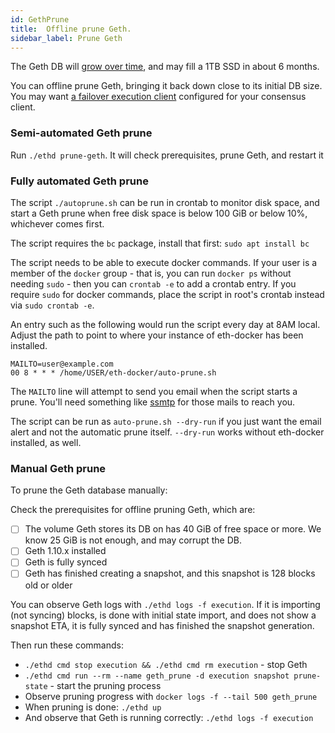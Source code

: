 ```yaml
---
id: GethPrune
title:  Offline prune Geth.
sidebar_label: Prune Geth
---
```


The Geth DB will [grow over time](../Usage/ResourceUsage.md), and may fill a 1TB SSD in
about 6 months.

You can offline prune Geth, bringing it back down close to its initial DB size. You may
want [a failover execution client](../Usage/ClientSetup.md) configured for your consensus client.

### Semi-automated Geth prune

Run `./ethd prune-geth`. It will check prerequisites, prune Geth, and restart it

### Fully automated Geth prune

The script `./autoprune.sh` can be run in crontab to monitor disk space, and start a Geth prune when free disk space is below 100 GiB or below 10%, whichever comes first.

The script requires the `bc` package, install that first: `sudo apt install bc`

The script needs to be able to execute docker commands. If your user is a member of the `docker` group - that is, you can run `docker ps` without needing `sudo` - then you can `crontab -e` to add a crontab entry. If you require `sudo` for docker commands, place the script in root's crontab instead via `sudo crontab -e`.

An entry such as the following would run the script every day at 8AM local. Adjust the path to point to where your instance of eth-docker has been installed.

```
MAILTO=user@example.com
00 8 * * * /home/USER/eth-docker/auto-prune.sh
```

The `MAILTO` line will attempt to send you email when the script starts a prune. You'll need something like [ssmtp](https://help.ubuntu.com/community/EmailAlerts) for those mails to reach you.

The script can be run as `auto-prune.sh --dry-run` if you just want the email alert and not the automatic prune itself. `--dry-run` works without eth-docker installed, as well.

### Manual Geth prune

To prune the Geth database manually:

Check the prerequisites for offline pruning Geth, which are:
- [ ] The volume Geth stores its DB on has 40 GiB of free space or more. We know 25 GiB is not enough, and may corrupt the DB.
- [ ] Geth 1.10.x installed
- [ ] Geth is fully synced
- [ ] Geth has finished creating a snapshot, and this snapshot is 128 blocks old or older

You can observe Geth logs with `./ethd logs -f execution`. If it is importing (not syncing) blocks, is done with initial
state import, and does not show a snapshot ETA, it is fully synced and has finished the snapshot generation.

Then run these commands:

* `./ethd cmd stop execution && ./ethd cmd rm execution` - stop Geth
* `./ethd cmd run --rm --name geth_prune -d execution snapshot prune-state` - start the pruning process
* Observe pruning progress with `docker logs -f --tail 500 geth_prune`
* When pruning is done: `./ethd up`
* And observe that Geth is running correctly: `./ethd logs -f execution`
